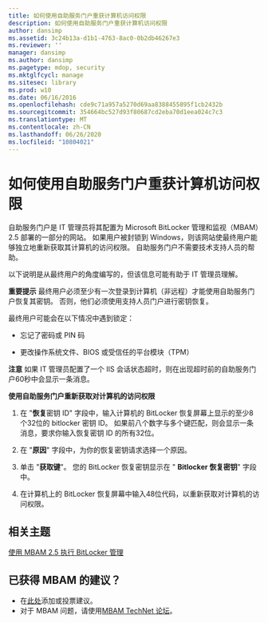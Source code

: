 ```yaml
---
title: 如何使用自助服务门户重获计算机访问权限
description: 如何使用自助服务门户重获计算机访问权限
author: dansimp
ms.assetid: 3c24b13a-d1b1-4763-8ac0-0b2db46267e3
ms.reviewer: ''
manager: dansimp
ms.author: dansimp
ms.pagetype: mdop, security
ms.mktglfcycl: manage
ms.sitesec: library
ms.prod: w10
ms.date: 06/16/2016
ms.openlocfilehash: cde9c71a957a5270d69aa8388455895f1cb2432b
ms.sourcegitcommit: 354664bc527d93f80687cd2eba70d1eea024c7c3
ms.translationtype: MT
ms.contentlocale: zh-CN
ms.lasthandoff: 06/26/2020
ms.locfileid: "10804021"
---
```

# 如何使用自助服务门户重获计算机访问权限


自助服务门户是 IT 管理员将其配置为 Microsoft BitLocker 管理和监视（MBAM）2.5 部署的一部分的网站。 如果用户被封锁到 Windows，则该网站使最终用户能够独立地重新获取其计算机的访问权限。 自助服务门户不需要技术支持人员的帮助。

以下说明是从最终用户的角度编写的，但该信息可能有助于 IT 管理员理解。

**重要提示** 最终用户必须至少有一次登录到计算机（非远程）才能使用自助服务门户恢复其密钥。 否则，他们必须使用支持人员门户进行密钥恢复。

 

最终用户可能会在以下情况中遇到锁定：

-   忘记了密码或 PIN 码

-   更改操作系统文件、BIOS 或受信任的平台模块（TPM）

**注意** 如果 IT 管理员配置了一个 IIS 会话状态超时，则在出现超时前的自助服务门户60秒中会显示一条消息。

 

**使用自助服务门户重新获取对计算机的访问权限**

1.  在 "**恢复**密钥 ID" 字段中，输入计算机的 BitLocker 恢复屏幕上显示的至少8个32位的 bitlocker 密钥 ID。 如果前八个数字与多个键匹配，则会显示一条消息，要求你输入恢复密钥 ID 的所有32位。

2.  在 "**原因**" 字段中，为你的恢复密钥请求选择一个原因。

3.  单击 "**获取键**"。 您的 BitLocker 恢复密钥显示在 " **Bitlocker 恢复密钥**" 字段中。

4.  在计算机上的 BitLocker 恢复屏幕中输入48位代码，以重新获取对计算机的访问权限。



## 相关主题


[使用 MBAM 2.5 执行 BitLocker 管理](performing-bitlocker-management-with-mbam-25.md)

 
## 已获得 MBAM 的建议？
- 在[此处](http://mbam.uservoice.com/forums/268571-microsoft-bitlocker-administration-and-monitoring)添加或投票建议。 
- 对于 MBAM 问题，请使用[MBAM TechNet 论坛](https://social.technet.microsoft.com/Forums/home?forum=mdopmbam)。
 





